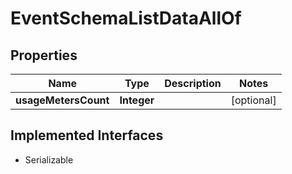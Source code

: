 

# EventSchemaListDataAllOf


## Properties

| Name | Type | Description | Notes |
|------------ | ------------- | ------------- | -------------|
|**usageMetersCount** | **Integer** |  |  [optional] |


## Implemented Interfaces

* Serializable


